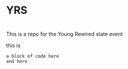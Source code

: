YRS
===
#
This is a repo for the Young Rewired state event 

this is
```
a block of code here
and here
```
